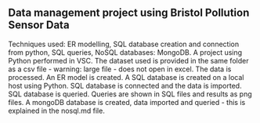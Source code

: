## Data management project using Bristol Pollution Sensor Data 

Techniques used: ER modelling, SQL database creation and connection from python, SQL queries, NoSQL databases: MongoDB.
A project using Python performed in VSC. 
The dataset used is provided in the same folder as a csv file - warning: large file - does not open in excel.
The data is processed. 
An ER model is created. 
A SQL database is created on a local host using Python. 
SQL database is connected and the data is imported. 
SQL database is queried. Queries are shown in SQL files and results as png files. 
A mongoDB database is created, data imported and queried - this is explained in the nosql.md file. 
